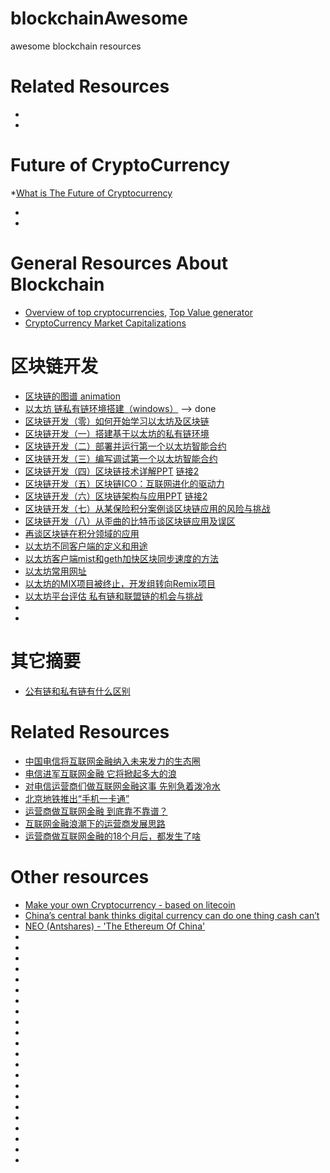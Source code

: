 # blockchainAwesome
awesome blockchain resources

# Related Resources
* []()
* []()


# Future of CryptoCurrency
*[What is The Future of Cryptocurrency](http://www.huffingtonpost.com/entry/what-is-the-future-of-cryptocurrency_us_58cfd53ae4b0537abd9572bd)
* []()
* []()




# General Resources About Blockchain
* [Overview of top cryptocurrencies](https://github.com/kilimchoi/cryptocurrency), [Top Value generator](http://coingenius.io/)
* [CryptoCurrency Market Capitalizations](https://coinmarketcap.com/)

# 区块链开发
* [区块链的图谱 animation](http://lib.csdn.net/xmt1139057136/62867/chart/%E5%8C%BA%E5%9D%97%E9%93%BE)
* [以太坊 链私有链环境搭建（windows）](http://blog.csdn.net/u014409380/article/details/53522581) --> done
* [区块链开发（零）如何开始学习以太坊及区块链](http://blog.csdn.net/sportshark/article/details/52351415)
* [区块链开发（一）搭建基于以太坊的私有链环境](http://blog.csdn.net/sportshark/article/details/51855007)
* [区块链开发（二）部署并运行第一个以太坊智能合约](http://blog.csdn.net/sportshark/article/details/52249607)
* [区块链开发（三）编写调试第一个以太坊智能合约](http://blog.csdn.net/sportshark/article/details/52497176)
* [区块链开发（四）区块链技术详解PPT](http://blog.csdn.net/sportshark/article/details/53196087)   [链接2](http://www.infocool.net/kb/OtherCloud/201611/227498.html)
* [区块链开发（五）区块链ICO：互联网进化的驱动力](http://blog.csdn.net/sportshark/article/details/52754821)
* [区块链开发（六）区块链架构与应用PPT](http://blog.csdn.net/sportshark/article/details/53364690)  [链接2](http://www.procedurego.com/article/3611.html)
* [区块链开发（七）从某保险积分案例谈区块链应用的风险与挑战](http://blog.csdn.net/sportshark/article/details/53486151)
* [区块链开发（八）从歪曲的比特币谈区块链应用及误区](http://blog.csdn.net/sportshark/article/details/54016835)
* [再谈区块链在积分领域的应用](http://blog.csdn.net/sportshark/article/details/52412910)
* [以太坊不同客户端的定义和用途](http://blog.csdn.net/sportshark/article/details/51726481)
* [以太坊客户端mist和geth加快区块同步速度的方法](http://blog.csdn.net/sportshark/article/details/51764613)
* [以太坊常用网址](http://blog.csdn.net/sportshark/article/details/51820923)
* [以太坊的MIX项目被终止，开发组转向Remix项目](http://blog.csdn.net/sportshark/article/details/52066778)
* [以太坊平台评估 私有链和联盟链的机会与挑战](http://blog.csdn.net/sportshark/article/details/52016725)
* []()
* []()


# 其它摘要
* [公有链和私有链有什么区别](http://blog.sina.com.cn/s/blog_4ebdf17e0102wkxr.html)

# Related Resources
* [中国电信将互联网金融纳入未来发力的生态圈](http://www.iyiou.com/breaking/2048)
* [电信进军互联网金融 它将掀起多大的浪](http://www.sohu.com/a/61251752_383461)
* [对电信运营商们做互联网金融这事 先别急着泼冷水](http://iof.hexun.com/2016-06-06/184254758.html)
* [北京地铁推出“手机一卡通”](http://blog.sina.com.cn/s/blog_9a96f42c0102wvzd.html?tj=1)
* [运营商做互联网金融 到底靠不靠谱？](http://it.sohu.com/20140606/n400487549.shtml)
* [互联网金融浪潮下的运营商发展思路](http://www.dss.gov.cn/News_wenzhang.asp?ArticleID=376520)
* [运营商做互联网金融的18个月后，都发生了啥](https://zhidao.baidu.com/question/1885073825714638908.html)


# Other resources
* [Make your own Cryptocurrency - based on litecoin](https://www.youtube.com/watch?v=86jqAfySi64)
* [China’s central bank thinks digital currency can do one thing cash can’t](https://qz.com/942413/peoples-bank-of-china-pboc-wants-to-replace-cash-with-its-cryptocurrency-in-case-interest-rates-go-negative/)
* [NEO (Antshares) - 'The Ethereum Of China'](https://www.youtube.com/watch?v=Bax9tcpXa-U&feature=youtu.be)
* []()
* []()
* []()
* []()
* []()
* []()
* []()
* []()
* []()
* []()
* []()
* []()
* []()
* []()
* []()
* []()
* []()
* []()
* []()
* []()
* []()
* []()